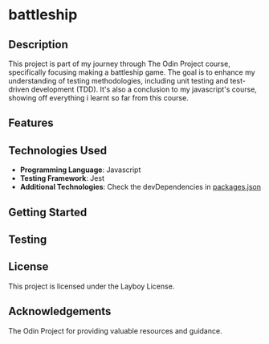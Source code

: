 # battleship

## Description

This project is part of my journey through The Odin Project course, specifically focusing making a battleship game. The goal is to enhance my understanding of testing methodologies, including unit testing and test-driven development (TDD). It's also a conclusion to my javascript's course, showing off everything i learnt so far from this course.

## Features

<!-- to be added -->

## Technologies Used

- **Programming Language**: Javascript
- **Testing Framework**: Jest
- **Additional Technologies**: Check the devDependencies in [packages.json](package.json)

## Getting Started

<!-- to be added -->

## Testing

<!-- to be added -->

## License

This project is licensed under the Layboy License.

## Acknowledgements

The Odin Project for providing valuable resources and guidance.